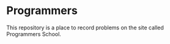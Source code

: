 # Programmers
 This repository is a place to record problems on the site called Programmers School.
